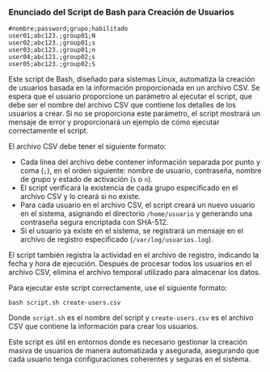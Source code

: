 ### **Enunciado del Script de Bash para Creación de Usuarios**

```csv
#nombre;password;grupo;habilitado
user01;abc123.;group01;N
user02;abc123.;group01;s
user03;abc123.;group01;n
user04;abc123.;group02;s
user05;abc123.;group02;S
```

Este script de Bash, diseñado para sistemas Linux, automatiza la creación de usuarios basada en la información proporcionada en un archivo CSV. Se espera que el usuario proporcione un parámetro al ejecutar el script, que debe ser el nombre del archivo CSV que contiene los detalles de los usuarios a crear. Si no se proporciona este parámetro, el script mostrará un mensaje de error y proporcionará un ejemplo de cómo ejecutar correctamente el script.

El archivo CSV debe tener el siguiente formato:
- Cada línea del archivo debe contener información separada por punto y coma (`;`), en el orden siguiente: nombre de usuario, contraseña, nombre de grupo y estado de activación (`s` o `n`).
- El script verificará la existencia de cada grupo especificado en el archivo CSV y lo creará si no existe.
- Para cada usuario en el archivo CSV, el script creará un nuevo usuario en el sistema, asignando el directorio `/home/usuario` y generando una contraseña segura encriptada con SHA-512.
- Si el usuario ya existe en el sistema, se registrará un mensaje en el archivo de registro especificado (`/var/log/usuarios.log`).

El script también registra la actividad en el archivo de registro, indicando la fecha y hora de ejecución. Después de procesar todos los usuarios en el archivo CSV, elimina el archivo temporal utilizado para almacenar los datos.

Para ejecutar este script correctamente, use el siguiente formato:
```
bash script.sh create-users.csv
```
Donde `script.sh` es el nombre del script y `create-users.csv` es el archivo CSV que contiene la información para crear los usuarios.

Este script es útil en entornos donde es necesario gestionar la creación masiva de usuarios de manera automatizada y asegurada, asegurando que cada usuario tenga configuraciones coherentes y seguras en el sistema.
